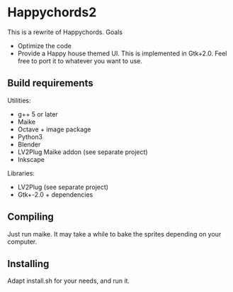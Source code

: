 Happychords2
============

This is a rewrite of Happychords. Goals

 * Optimize the code
 * Provide a Happy house themed UI. This is implemented in Gtk+2.0. Feel free to port it to whatever you want to use.

Build requirements
------------------

Utilities:

 * g++ 5 or later
 * Maike
 * Octave + image package
 * Python3
 * Blender
 * LV2Plug Maike addon (see separate project)
 * Inkscape


 Libraries:

 * LV2Plug (see separate project)
 * Gtk+-2.0 + dependencies


Compiling
---------
Just run maike. It may take a while to bake the sprites depending on your computer.

Installing
----------

Adapt  install.sh for your needs, and run it.